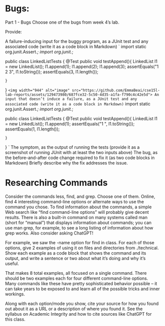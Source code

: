 # Bugs:
Part 1 - Bugs
Choose one of the bugs from week 4’s lab.

Provide:

A failure-inducing input for the buggy program, as a JUnit test and any associated code (write it as a code block in Markdown)
`
import static org.junit.Assert.*;
import org.junit.*;

public class LinkedListTests {
	@Test
    public void testAppend(){
        LinkedList l1 = new LinkedList();
        l1.append(1);
        l1.append(2);
        l1.append(3);
        assertEquals("1 2 3", l1.toString());
        assertEquals(3, l1.length());

    }
}
`
<img width="944" alt="image" src="https://github.com/EmmaBeai/cse15l-lab-reports/assets/129473980/687fce32-5c50-4d35-a1fa-f790c4c42e5d">
An input that doesn’t induce a failure, as a JUnit test and any associated code (write it as a code block in Markdown)
`
import static org.junit.Assert.*;
import org.junit.*;

public class LinkedListTests {
	@Test
    public void testAppend(){
        LinkedList l1 = new LinkedList();
        l1.append(1);
        assertEquals("1 ", l1.toString());
        assertEquals(1, l1.length());

    }
}
`
The symptom, as the output of running the tests (provide it as a screenshot of running JUnit with at least the two inputs above)
The bug, as the before-and-after code change required to fix it (as two code blocks in Markdown)
Briefly describe why the fix addresses the issue.




# Researching Commands
Consider the commands less, find, and grep. Choose one of them. Online, find 4 interesting command-line options or alternate ways to use the command you chose. To find information about the commands, a simple Web search like “find command-line options” will probably give decent results. There is also a built-in command on many systems called man (short for “manual”) that displays information about commands; you can use man grep, for example, to see a long listing of information about how grep works. Also consider asking ChatGPT!

For example, we saw the -name option for find in class. For each of those options, give 2 examples of using it on files and directories from ./technical. Show each example as a code block that shows the command and its output, and write a sentence or two about what it’s doing and why it’s useful.

That makes 8 total examples, all focused on a single command. There should be two examples each for four different command-line options. Many commands like these have pretty sophisticated behavior possible – it can take years to be exposed to and learn all of the possible tricks and inner workings.

Along with each option/mode you show, cite your source for how you found out about it as a URL or a description of where you found it. See the syllabus on Academic Integrity and how to cite sources like ChatGPT for this class.
